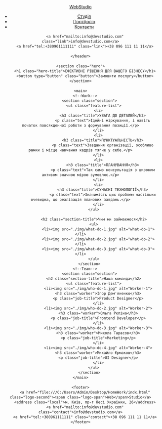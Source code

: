<!DOCTYPE html>
<html lang="en">
<head>
    <meta charset="UTF-8">
    <meta http-equiv="X-UA-Compatible" content="IE=edge">
    <meta name="viewport" content="width=device-width, initial-scale=1.0">
    <link rel="preconnect" href="https://fonts.googleapis.com">
    <link rel="preconnect" href="https://fonts.gstatic.com" crossorigin>
    <link
        href="https://fonts.googleapis.com/css2?family=Raleway:wght@700&family=Roboto:ital,wght@0,400;0,500;0,700;1,900&display=swap"
        rel="stylesheet">
    <link rel="stylesheet" href="style/style.css">
    <title>Web studio</title>
</head>
<body>
    <!--Logo and info-->
    <header>
        <nav>
            <a href="file:///C:/Users/Admin/Desktop/HomeWork/indx.html" class="logo"><span class="logo-span">Web</span>Studio</a>
            <ul class="site-nav"> 
                <li><a href="" class="link current">Студія</a></li>
                <li><a href="./portfolio.html" class="link">Портфоліо</a></li>
                <li><a href="" class="link">Контакти</a></li>
            </ul>
        </nav>

        <a href="mailto:info@devstudio.com" class="link">info@devstudio.com</a>
        <a href="tel:+380961111111" class="link">+38 096 111 11 11</a>

    </header>

    <section class="hero">
        <h1 class="hero-title">ЕФЕКТИВНІ РІШЕННЯ ДЛЯ ВАШЕГО БІЗНЕСУ</h1>
        <button type="button" class="button">Замовити послугу</button>
    </section>

    <main>
        <!--Work-->
            <section class="section">
                <ul class="feature-list">
                    <li>
                        <h3 class="title">УВАГА ДО ДЕТАЛЕЙ</h3>
                        <p class="text">Ідейні міркування, і навіть початок повсякденної роботи з формування позиції.</p>
                    </li>
                    <li>
                        <h3 class="title">ПУНКТУАЛЬНІСТЬ</h3>
                        <p class="text">Завдання організації, особливо рамки і місце навчання кадрів тягне у себе.</p>
                    </li>
                    <li>
                        <h3 class="title">ПЛАНУВАННЯ</h3>
                        <p class="text">Так само консультація з широким активом значною мірою зумовлює.</p>
                    </li>
                    <li>
                        <h3 class="title">СУЧАСНІ ТЕХНОЛОГІЇ</h3>
                        <p class="text">Значимість цих проблем настільки очевидна, що реалізація планових завдань.</p>
                    </li>
                </ul>
                
                <h2 class="section-title">Чим ми займаємося</h2>
                <ul>
                    <li><img src="./img/what-do-1.jpg" alt="what-do-1"></li>
                    <li><img src="./img/what-do-2.jpg" alt="what-do-2"></li>
                    <li><img src="./img/what-do-3.jpg" alt="what-do-3"></li>
                </ul>
            </section>
        <!--Team-->
            <section class="section">
                <h2 class="section-title">Наша команда</h2>
                <ul class="feature-list">
                    <li><img src="./img/who-do-1.jpg" alt="Worker-1">
                    <h3 class="worker">Ігор Дем'яненко</h3>
                    <p class="job-title">Product Designer</p>
                    </li>
                    <li><img src="./img/who-do-2.jpg" alt="Worker-2">
                    <h3 class="worker">Ольга Рєпіна</h3>
                    <p class="job-title">Frontend Developer</p>
                    </li>
                    <li><img src="./img/who-do-3.jpg" alt="Worker-3">
                    <h3 class="worker">Микола Тарасов</h3>
                    <p class="job-title">Marketing</p>
                    </li>
                    <li><img src="./img/who-do-4.jpg" alt="Worker-4">
                    <h3 class="worker">Михайло Єрмаков</h3>
                    <p class="job-title">UI Designer</p>
                    </li>
                </ul>
            </section>
    </main>

    <footer>
        <a href="file:///C:/Users/Admin/Desktop/HomeWork/indx.html" class="logo-second"><span class="logo-span">Web</span>Studio</a>
        <address class="local">м. Київ, пр-т Лесі Українки, 26</address>
        <a href="mailto:info@devstudio.com" class="contact">info@devstudio.com</a>
        <a href="tel:+380961111111" class="contact">+38 096 111 11 11</a>
    </footer>
</body>
</html>
